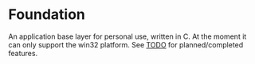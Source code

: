 # Foundation
An application base layer for personal use, written in C. At the moment it can only support the win32 platform.
See [TODO](TODO.md) for planned/completed features.